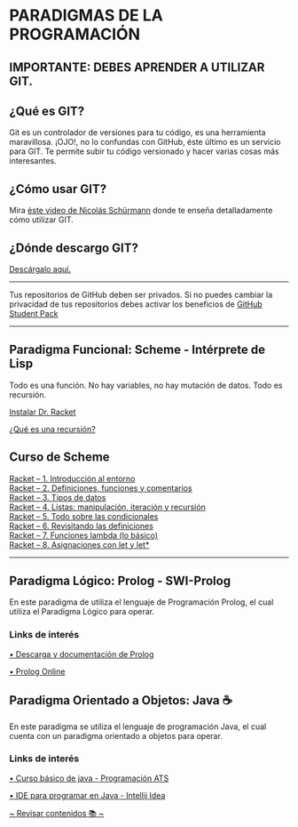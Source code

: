 # PARADIGMAS DE LA PROGRAMACIÓN

## IMPORTANTE: DEBES APRENDER A UTILIZAR GIT.

## ¿Qué es GIT?                   
Git es un controlador de versiones para tu código, es una herramienta maravillosa. 
¡OJO!, no lo confundas con GitHub, éste último es un servicio para GIT. Te permite subir tu código versionado y hacer varias cosas más interesantes.       

## ¿Cómo usar GIT?               
Mira [éste video de Nicolás Schürmann](https://www.youtube.com/watch?v=VdGzPZ31ts8) donde te enseña detalladamente cómo utilizar GIT.

## ¿Dónde descargo GIT?                        
[Descárgalo aquí.](https://git-scm.com/downloads)                               

________________________________________________________________________________________________________________
             
              
Tus repositorios de GitHub deben ser privados. Si no puedes cambiar la privacidad de tus repositorios debes activar los beneficios de [GitHub Student Pack](https://education.github.com/pack)

________________________________________________________________________________________________________________


## Paradigma Funcional: Scheme - Intérprete de Lisp

Todo es una función. No hay variables, no hay mutación de datos. Todo es recursión.

[Instalar Dr. Racket](https://download.racket-lang.org/)

[¿Qué es una recursión?](https://www.youtube.com/watch?v=yX5kR63Dpdw)

## Curso de Scheme
                                          
[Racket – 1. Introducción al entorno](https://www.youtube.com/watch?v=NwZPlLTK-UQ)                                   
[Racket – 2. Definiciones, funciones y comentarios](https://www.youtube.com/watch?v=rs9HGt-sM04)                            
[Racket – 3. Tipos de datos](https://www.youtube.com/watch?v=t0pislja1-0)                                                        
[Racket – 4. Listas: manipulación, iteración y recursión](https://www.youtube.com/watch?v=H3ExAU7QKt4)                                   
[Racket – 5. Todo sobre las condicionales](https://www.youtube.com/watch?v=tfP8FFugfXM)                                          
[Racket – 6. Revisitando las definiciones](https://www.youtube.com/watch?v=lVUQRbWTz5o&)                                   
[Racket – 7. Funciones lambda (lo básico)](https://www.youtube.com/watch?v=LJ5Km0p2kwY)                                   
[Racket – 8. Asignaciones con let y let*](https://www.youtube.com/watch?v=gTiacw5m91U)                            
________________________________________________________________________________________________________________


## Paradigma Lógico: Prolog - SWI-Prolog
En este paradigma de utiliza el lenguaje de Programación Prolog, el cual utiliza el Paradigma Lógico para operar.

### Links de interés

[• Descarga y documentación de Prolog](https://www.swi-prolog.org/)

[• Prolog Online](https://swish.swi-prolog.org/)

## Paradigma Orientado a Objetos: Java ☕
En este paradigma se utiliza el lenguaje de programación Java, el cual cuenta con un paradigma orientado a objetos para operar. 

### Links de interés
[• Curso básico de java - Programación ATS](https://youtube.com/playlist?list=PLWtYZ2ejMVJkjOuTCzIk61j7XKfpIR74K)

[• IDE para programar en Java - Intellij Idea](https://www.jetbrains.com/es-es/idea/download/)

[~ Revisar contenidos 📚 ~](https://github.com/vastien/paradigmas-de-la-programacion/tree/main/Paradigma%20orientado%20a%20objetos%20(POO))
